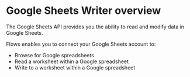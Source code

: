# Google Sheets Writer overview

The Google Sheets API provides you the ability to read and modify data in Google Sheets.

Flows enables you to connect your Google Sheets account to:

* Browse for Google spreadsheets
* Read a worksheet within a Google spreadsheet
* Write to a worksheet within a Google spreadsheet

